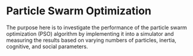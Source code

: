 # Particle Swarm Optimization

The purpose here is to investigate the performance of the particle swarm optimization (PSO) algorithm by implementing it into a simulator and measuring the results based on varying numbers of particles, inertia, cognitive, and social parameters.

